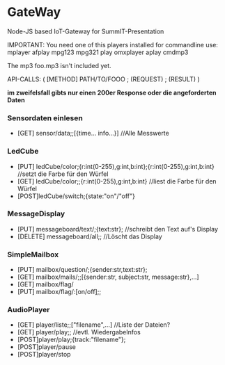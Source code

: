 # GateWay
Node-JS based IoT-Gateway for SummIT-Presentation

IMPORTANT:
You need one of this players installed for commandline use:
mplayer
afplay
mpg123
mpg321
play
omxplayer
aplay
cmdmp3

The mp3 foo.mp3 isn't included yet.

API-CALLS: ( [METHOD] PATH/TO/FOOO ; (REQUEST) ; (RESULT) )

**im zweifelsfall gibts nur einen 200er Response oder die angeforderten Daten**

### Sensordaten einlesen
 - [GET] sensor/data;;[{time... info...}]        //Alle Messwerte

### LedCube
 - [PUT] ledCube/color;{r:int(0-255),g:int,b:int};{r:int(0-255),g:int,b:int} //setzt die Farbe für den Würfel
 - [GET] ledCube/color;;{r:int(0-255),g:int,b:int} //liest die Farbe für den Würfel
 - [POST]ledCube/switch;{state:"on"/"off"}

### MessageDisplay
 - [PUT] messageboard/text/;{text:str};          //schreibt den Text auf's Display
 - [DELETE] messageboard/all;;                   //Löscht das Display

### SimpleMailbox
 - [PUT] mailbox/question/;{sender:str,text:str};
 - [GET] mailbox/mails/;;[{sender:str, subject:str, message:str},...]
 - [GET] mailbox/flag/
 - [PUT] mailbox/flag/:[on/off];;

### AudioPlayer
 - [GET] player/liste;;["filename",...] //Liste der Dateien?
 - [GET] player/play;; //evtl. WiedergabeInfos
 - [POST]player/play;{track:"filename"};
 - [POST]player/pause
 - [POST]player/stop
